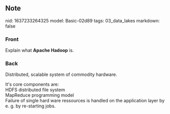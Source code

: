 ## Note
nid: 1637233264325
model: Basic-02d89
tags: 03_data_lakes
markdown: false

### Front
Explain what <b>Apache Hadoop</b> is.

### Back
Distributed, scalable system of commodity hardware.
<div>
  It's core components are:
</div>
<div>
  HDFS distributed file system
</div>
<div>
  MapReduce programming model
</div>
<div>
  Failure of single hard ware ressources is handled on the
  application layer by e. g. by re-starting jobs.
</div>
